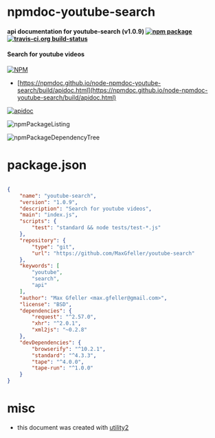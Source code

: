 # npmdoc-youtube-search

#### api documentation for  youtube-search (v1.0.9)  [![npm package](https://img.shields.io/npm/v/npmdoc-youtube-search.svg?style=flat-square)](https://www.npmjs.org/package/npmdoc-youtube-search) [![travis-ci.org build-status](https://api.travis-ci.org/npmdoc/node-npmdoc-youtube-search.svg)](https://travis-ci.org/npmdoc/node-npmdoc-youtube-search)

#### Search for youtube videos

[![NPM](https://nodei.co/npm/youtube-search.png?downloads=true&downloadRank=true&stars=true)](https://www.npmjs.com/package/youtube-search)

- [https://npmdoc.github.io/node-npmdoc-youtube-search/build/apidoc.html](https://npmdoc.github.io/node-npmdoc-youtube-search/build/apidoc.html)

[![apidoc](https://npmdoc.github.io/node-npmdoc-youtube-search/build/screenCapture.buildCi.browser.%252Ftmp%252Fbuild%252Fapidoc.html.png)](https://npmdoc.github.io/node-npmdoc-youtube-search/build/apidoc.html)

![npmPackageListing](https://npmdoc.github.io/node-npmdoc-youtube-search/build/screenCapture.npmPackageListing.svg)

![npmPackageDependencyTree](https://npmdoc.github.io/node-npmdoc-youtube-search/build/screenCapture.npmPackageDependencyTree.svg)



# package.json

```json

{
    "name": "youtube-search",
    "version": "1.0.9",
    "description": "Search for youtube videos",
    "main": "index.js",
    "scripts": {
        "test": "standard && node tests/test-*.js"
    },
    "repository": {
        "type": "git",
        "url": "https://github.com/MaxGfeller/youtube-search"
    },
    "keywords": [
        "youtube",
        "search",
        "api"
    ],
    "author": "Max Gfeller <max.gfeller@gmail.com>",
    "license": "BSD",
    "dependencies": {
        "request": "^2.57.0",
        "xhr": "^2.0.1",
        "xml2js": "~0.2.8"
    },
    "devDependencies": {
        "browserify": "^10.2.1",
        "standard": "^4.3.3",
        "tape": "^4.0.0",
        "tape-run": "^1.0.0"
    }
}
```



# misc
- this document was created with [utility2](https://github.com/kaizhu256/node-utility2)
